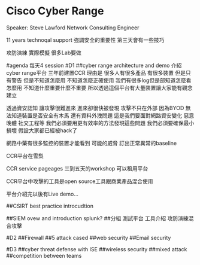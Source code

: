 # Cisco Cyber Range
Speaker: Steve Lawford
Network Consulting Engineer

11 years
technoqal support
強調安全的重要性
第三天會有一些技巧

攻防演練 實際模擬 很多Lab要做

#agenda
每天4 session
#D1
##cyber range architecture and demo
介紹cyber range平台 三年前建置CCR 理由是 很多人有很多產品 有很多裝置 但是只有警告 但是不知道怎麼用 不知道怎麼正確使用 我們有很多log但是部知道怎麼看怎麼用 不知道什麼重要什麼不重要
所以透過這個平台有大量裝置讓大家能有觀念建立

透過資安認知 讓攻擊很難進來 進來卻很快被發現
攻擊不只在外部 因為BYOD 無法知道裝置是否安全有木馬 還有資料外洩問題 這是我們要面對網路資安變化
惡意晚體 社交工程等 我們必須要用更有效率的方法發現這些問題
我們必須要確保最小損壞 假設大家都已經被hack了

網路中藥有很多監控的裝置才能看到 可能的威脅 訂出正常異常的baseline

CCR平台在雪梨

CCR service pageages
三到五天的workshop
可以租用平台


CCR平台中攻擊的工具是open source工具跟商業產品混合使用

平台介紹完以後有Live demo...

##CSIRT best practice introcudtion

##SIEM ovew and introduction
splunk?
##分組 測試平台 工具介紹 攻防演練混合攻擊

#D2
##Firewall
##5 attack cased
##web security
##Email security

#D3
##cyber threat defense with ISE
##wireless security
##mixed attack
##competition between teams
